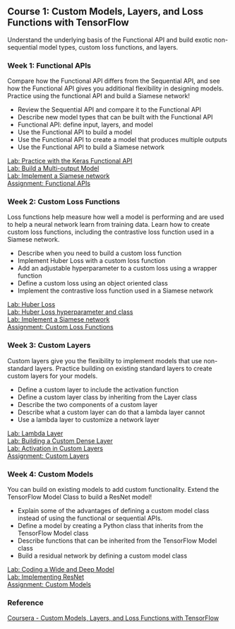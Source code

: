 ## Course 1: Custom Models, Layers, and Loss Functions with TensorFlow
Understand the underlying basis of the Functional API and build exotic non-sequential model types, custom loss functions, and layers. 

### Week 1: Functional APIs
Compare how the Functional API differs from the Sequential API, and see how the Functional API gives you additional flexibility in designing models. Practice using the functional API and build a Siamese network!

- Review the Sequential API and compare it to the Functional API
- Describe new model types that can be built with the Functional API
- Functional API: define input, layers, and model
- Use the Functional API to build a model
- Use the Functional API to create a model that produces multiple outputs
- Use the Functional API to build a Siamese network

[Lab: Practice with the Keras Functional API][C1W1U1]  
[Lab: Build a Multi-output Model][C1W1U2]  
[Lab: Implement a Siamese network][C1W1U3]  
[Assignment: Functional APIs][C1W1A1]  

### Week 2: Custom Loss Functions
Loss functions help measure how well a model is performing and are used to help a neural network learn from training data. Learn how to create custom loss functions, including the contrastive loss function used in a Siamese network.

- Describe when you need to build a custom loss function
- Implement Huber Loss with a custom loss function
- Add an adjustable hyperparameter to a custom loss using a wrapper function
- Define a custom loss using an object oriented class
- Implement the contrastive loss function used in a Siamese network

[Lab: Huber Loss][C1W2U1]  
[Lab: Huber Loss hyperparameter and class][C1W2U2]  
[Lab: Implement a Siamese network][C1W2U3]  
[Assignment: Custom Loss Functions][C1W2A1]  

### Week 3: Custom Layers
Custom layers give you the flexibility to implement models that use non-standard layers. Practice building on existing standard layers to create custom layers for your models. 

- Define a custom layer to include the activation function
- Define a custom layer class by inheriting from the Layer class
- Describe the two components of a custom layer
- Describe what a custom layer can do that a lambda layer cannot
- Use a lambda layer to customize a network layer

[Lab: Lambda Layer][C1W3U1]  
[Lab: Building a Custom Dense Layer][C1W3U2]  
[Lab: Activation in Custom Layers][C1W3U3]  
[Assignment: Custom Layers][C1W3A1]  

### Week 4: Custom Models
You can build on existing models to add custom functionality. Extend the TensorFlow Model Class to build a ResNet model!

- Explain some of the advantages of defining a custom model class instead of using the functional or sequential APIs.
- Define a model by creating a Python class that inherits from the TensorFlow Model class
- Describe functions that can be inherited from the TensorFlow Model class
- Build a residual network by defining a custom model class

[Lab: Coding a Wide and Deep Model][C1W4U1]  
[Lab: Implementing ResNet][C1W4U2]  
[Assignment: Custom Models][C1W4A1]  


### Reference
[Coursera - Custom Models, Layers, and Loss Functions with TensorFlow](https://www.coursera.org/learn/custom-models-layers-loss-functions-with-tensorflow?specialization=tensorflow-advanced-techniques)


[C1W1U1]: https://nbviewer.jupyter.org/github/pabaq/Coursera-TensorFlow-Advanced-Techniques-Specialization/blob/main/C1-Custom-Models-Layers-and-Loss-Functions-with-TensorFlow/W1-Functional-APIs/Labs/C1_W1_Lab_1_functional-practice.ipynb
[C1W1U2]: https://nbviewer.jupyter.org/github/pabaq/Coursera-TensorFlow-Advanced-Techniques-Specialization/blob/main/C1-Custom-Models-Layers-and-Loss-Functions-with-TensorFlow/W1-Functional-APIs/Labs/C1_W1_Lab_2_multi-output.ipynb
[C1W1U3]: https://nbviewer.jupyter.org/github/pabaq/Coursera-TensorFlow-Advanced-Techniques-Specialization/blob/main/C1-Custom-Models-Layers-and-Loss-Functions-with-TensorFlow/W1-Functional-APIs/Labs/C1_W1_Lab_3_siamese-network.ipynb
[C1W1A1]: https://nbviewer.jupyter.org/github/pabaq/Coursera-TensorFlow-Advanced-Techniques-Specialization/blob/main/C1-Custom-Models-Layers-and-Loss-Functions-with-TensorFlow/W1-Functional-APIs/C1W1_Assignment.ipynb

[C1W2U1]: https://nbviewer.jupyter.org/github/pabaq/Coursera-TensorFlow-Advanced-Techniques-Specialization/blob/main/C1-Custom-Models-Layers-and-Loss-Functions-with-TensorFlow/W2-Custom-Loss-Functions/Labs/C1_W2_Lab_1_huber-loss.ipynb
[C1W2U2]: https://nbviewer.jupyter.org/github/pabaq/Coursera-TensorFlow-Advanced-Techniques-Specialization/blob/main/C1-Custom-Models-Layers-and-Loss-Functions-with-TensorFlow/W2-Custom-Loss-Functions/Labs/C1_W2_Lab_2_huber-object-loss.ipynb
[C1W2U3]: https://nbviewer.jupyter.org/github/pabaq/Coursera-TensorFlow-Advanced-Techniques-Specialization/blob/main/C1-Custom-Models-Layers-and-Loss-Functions-with-TensorFlow/W2-Custom-Loss-Functions/Labs/C1_W1_Lab_3_siamese-network.ipynb
[C1W2A1]: https://nbviewer.jupyter.org/github/pabaq/Coursera-TensorFlow-Advanced-Techniques-Specialization/blob/main/C1-Custom-Models-Layers-and-Loss-Functions-with-TensorFlow/W2-Custom-Loss-Functions/C1W2_Assignment.ipynb

[C1W3U1]: https://nbviewer.jupyter.org/github/pabaq/Coursera-TensorFlow-Advanced-Techniques-Specialization/blob/main/C1-Custom-Models-Layers-and-Loss-Functions-with-TensorFlow/W3-Custom-Layers/Labs/C1_W3_Lab_1_lambda-layer.ipynb
[C1W3U2]: https://nbviewer.jupyter.org/github/pabaq/Coursera-TensorFlow-Advanced-Techniques-Specialization/blob/main/C1-Custom-Models-Layers-and-Loss-Functions-with-TensorFlow/W3-Custom-Layers/Labs/C1_W3_Lab_2_custom-dense-layer.ipynb
[C1W3U3]: https://nbviewer.jupyter.org/github/pabaq/Coursera-TensorFlow-Advanced-Techniques-Specialization/blob/main/C1-Custom-Models-Layers-and-Loss-Functions-with-TensorFlow/W3-Custom-Layers/Labs/C1_W3_Lab_3_custom-layer-activation.ipynb
[C1W3A1]: https://nbviewer.jupyter.org/github/pabaq/Coursera-TensorFlow-Advanced-Techniques-Specialization/blob/main/C1-Custom-Models-Layers-and-Loss-Functions-with-TensorFlow/W3-Custom-Layers/C1W3_Assignment.ipynb

[C1W4U1]: https://nbviewer.jupyter.org/github/pabaq/Coursera-TensorFlow-Advanced-Techniques-Specialization/blob/main/C1-Custom-Models-Layers-and-Loss-Functions-with-TensorFlow/W4-Custom-Models/Labs/C1_W4_Lab_1_basic-model.ipynb
[C1W4U2]: https://nbviewer.jupyter.org/github/pabaq/Coursera-TensorFlow-Advanced-Techniques-Specialization/blob/main/C1-Custom-Models-Layers-and-Loss-Functions-with-TensorFlow/W4-Custom-Models/Labs/C1_W4_Lab_2_resnet-example.ipynb
[C1W4A1]: https://nbviewer.jupyter.org/github/pabaq/Coursera-TensorFlow-Advanced-Techniques-Specialization/blob/main/C1-Custom-Models-Layers-and-Loss-Functions-with-TensorFlow/W4-Custom-Models/C1W4_Assignment.ipynb
